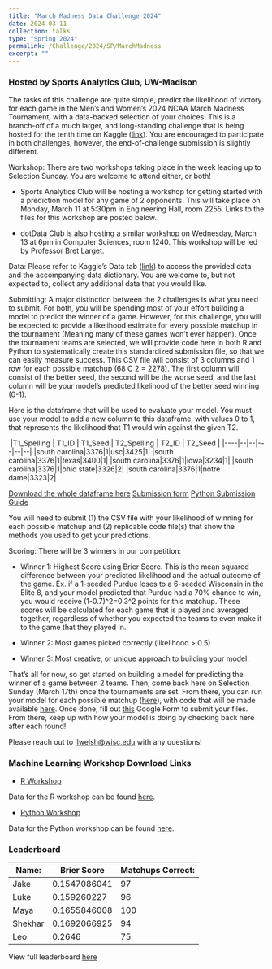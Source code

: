 ```yaml
---
title: "March Madness Data Challenge 2024"
date: 2024-03-11
collection: talks
type: "Spring 2024"
permalink: /Challenge/2024/SP/MarchMadness
excerpt: ""
---
```

### Hosted by Sports Analytics Club, UW-Madison 

The tasks of this challenge are quite simple, predict the likelihood of victory for each game in the Men’s and Women’s 2024 NCAA March Madness Tournament, with a data-backed selection of your choices. This is a branch-off of a much larger, and long-standing challenge that is being hosted for the tenth time on Kaggle ([link](https://www.kaggle.com/competitions/march-machine-learning-mania-2024/overview)). You are encouraged to participate in both challenges, however, the end-of-challenge submission is slightly different.

Workshop: There are two workshops taking place in the week leading up to Selection Sunday. You are welcome to attend either, or both!

- Sports Analytics Club will be hosting a workshop for getting started with a prediction model for any game of 2 opponents. This will take place on Monday, March 11 at 5:30pm in Engineering Hall, room 2255. Links to the files for this workshop are posted below.

- dotData Club is also hosting a similar workshop on Wednesday, March 13 at 6pm in Computer Sciences, room 1240. This workshop will be led by Professor Bret Larget.

Data: Please refer to Kaggle’s Data tab ([link](https://www.kaggle.com/competitions/march-machine-learning-mania-2024/data)) to access the provided data and the accompanying data dictionary. You are welcome to, but not expected to, collect any additional data that you would like.

Submitting: A major distinction between the 2 challenges is what you need to submit. For both, you will be spending most of your effort building a model to predict the winner of a game. However, for this challenge, you will be expected to provide a likelihood estimate for every possible matchup in the tournament (Meaning many of these games won’t ever happen). Once the tournament teams are selected, we will provide code here in both R and Python to systematically create this standardized submission file, so that we can easily measure success. This CSV file will consist of 3 columns and 1 row for each possible matchup (68 C 2 = 2278). The first column will consist of the better seed, the second will be the worse seed, and the last column will be your model’s predicted likelihood of the better seed winning (0-1).

Here is the dataframe that will be used to evaluate your model. You must use your model to add a new column to this dataframe, with values 0 to 1, that represents the likelihood that T1 would win against the given T2.

 |T1_Spelling | T1_ID | T1_Seed | T2_Spelling | T2_ID | T2_Seed |
|----|--|--|---|--|--|
|south carolina|3376|1|usc|3425|1|
|south carolina|3376|1|texas|3400|1|
|south carolina|3376|1|iowa|3234|1|
|south carolina|3376|1|ohio state|3326|2|
|south carolina|3376|1|notre dame|3323|2|

[Download the whole dataframe here](https://wiscosac.github.io/files/2024_Potential_Matchups.csv)
[Submission form](https://forms.gle/iHJ7xNB9RS6omVGc6)
[Python Submission Guide](https://github.com/wiscosac/wiscosac.github.io/blob/master/files/python_submission_ex.ipynb)

You will need to submit (1) the CSV file with your likelihood of winning for each possible matchup and (2) replicable code file(s) that show the methods you used to get your predictions.

Scoring: There will be 3 winners in our competition:

- Winner 1: Highest Score using Brier Score. This is the mean squared difference between your predicted likelihood and the actual outcome of the game. Ex. if a 1-seeded Purdue loses to a 6-seeded Wisconsin in the Elite 8, and your model predicted that Purdue had a 70% chance to win, you would receive (1-0.7)^2=0.3^2 points for this matchup. These scores will be calculated for each game that is played and averaged together, regardless of whether you expected the teams to even make it to the game that they played in.

- Winner 2: Most games picked correctly (likelihood > 0.5)

- Winner 3: Most creative, or unique approach to building your model.

That’s all for now, so get started on building a model for predicting the winner of a game between 2 teams. Then, come back here on Selection Sunday (March 17th) once the tournaments are set. From there, you can run your model for each possible matchup ([here](https://wiscosac.github.io/files/2024_Potential_Matchups.csv)), with code that will be made available [here](https://github.com/wiscosac/wiscosac.github.io/blob/master/files/python_submission_ex.ipynb). Once done, fill out [this](https://forms.gle/iHJ7xNB9RS6omVGc6) Google Form to submit your files. From there, keep up with how your model is doing by checking back here after each round!

Please reach out to llwelsh@wisc.edu with any questions!

### Machine Learning Workshop Download Links

- [R Workshop](https://wiscosac.github.io/files/modelcode.R)

Data for the R workshop can be found [here](https://www.kaggle.com/datasets/nishaanamin/march-madness-data).

- [Python Workshop](https://wiscosac.github.io/files/ML_Mania_Workshop.ipynb)

Data for the Python workshop can be found [here](https://www.kaggle.com/competitions/march-machine-learning-mania-2024/data).

### Leaderboard

|Name:|Brier Score|Matchups Correct:|
|--|--|--|
|Jake|0.1547086041|97|
|Luke|0.159260227|96|
|Maya|0.1655846008|100|
|Shekhar|0.1692066925|94|
|Leo|0.2646|75|

View full leaderboard [here](https://docs.google.com/spreadsheets/d/1Q2f371ulX-dQiYylXB5pb6boc1aUJglycX-VVWV3rCs/edit#gid=0)
